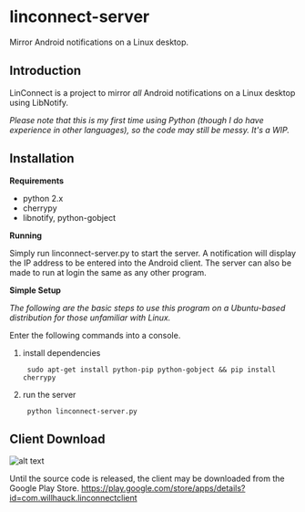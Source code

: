linconnect-server
=================

Mirror Android notifications on a Linux desktop.

Introduction
------------
LinConnect is a project to mirror *all* Android notifications on a Linux desktop using LibNotify.

*Please note that this is my first time using Python (though I do have experience in other languages), so the code may still be messy. It's a WIP.*

Installation
------------

**Requirements**

* python 2.x
* cherrypy
* libnotify, python-gobject

**Running**

Simply run linconnect-server.py to start the server. A notification will display the IP address to be entered into the Android client. The server can also be made to run at login the same as any other program.

**Simple Setup**

*The following are the basic steps to use this program on a Ubuntu-based distribution for those unfamiliar with Linux.*

Enter the following commands into a console.

1. install dependencies

        sudo apt-get install python-pip python-gobject && pip install cherrypy

2. run the server

        python linconnect-server.py
        
Client Download
---------------

![alt text](https://developer.android.com/images/brand/en_app_rgb_wo_60.png "Google Play")

Until the source code is released, the client may be downloaded from the Google Play Store.
https://play.google.com/store/apps/details?id=com.willhauck.linconnectclient
